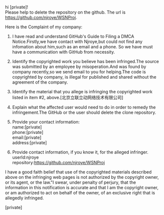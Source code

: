 hi [private]!  
Please help to delete the repository on the github. The url is https://github.com/njroye/WSNProj.

Here is the Complaint of my company:  

1. I have read and understand GitHub's Guide to Filing a DMCA Notice.Firstly,we have contact with Njroye,but could not find any infomation about him,such as an email and a phone. So we have must have a communication with GitHub from necessity.

2. Identify the copyrighted work you believe has been infringed.The source was submitted by an employee by misoperation.And was found by company recently,so we send email to you for helping.The code is copyrighted by company, is illegal for published and shared without the agreement of the company.  

3. Identify the material that you allege is infringing the copyrighted work listed in item #2, above.[北京立联立动网络技术有限公司]  

4. Explain what the affected user would need to do in order to remedy the infringement.The GitHub or the user should delete the clone repository.  

5. Provide your contact information:  
name:[private]  
phone:[private]  
email:[private]  
address:[private]  

6. Provide contact information, if you know it, for the alleged infringer.  
userId:njroye  
repository:https://github.com/njroye/WSNProj  

I have a good faith belief that use of the copyrighted materials described above on the infringing web pages is not authorized by the copyright owner, or its agent, or the law."I swear, under penalty of perjury, that the information in this notification is accurate and that I am the copyright owner, or am authorized to act on behalf of the owner, of an exclusive right that is allegedly infringed.


[private]

